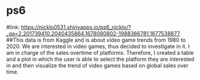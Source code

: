 # ps6
#link: https://nicklo0531.shinyapps.io/ps6_nicklo/?_ga=2.201739410.2040435864.1678080802-1988366781.1677538877 \
##This data is from Kaggle and is about video game trends from 1980 to 2020. We are interested in video games, thus decided to investigate in it. I am in charge of the sales overtime of platforms. Therefore, I created a table and a plot in which the user is able to select the platform they are interested in and then visualize the trend of video games based on global sales over time.
